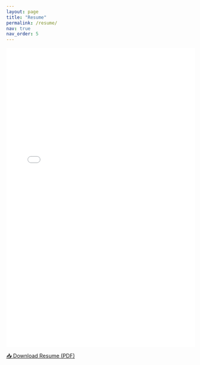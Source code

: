 ```yaml
---
layout: page
title: "Resume"
permalink: /resume/
nav: true
nav_order: 5
---
```


<iframe src="/assets/pdf/Simeng_Li_Resume.pdf" width="100%" height="800px" style="border: none;"></iframe>

<p><a href="/assets/pdf/Simeng_Li_Resume.pdf" download>📥 Download Resume (PDF)</a></p>
